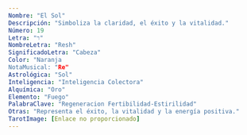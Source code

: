 ```yaml
---
Nombre: "El Sol"
Descripción: "Simboliza la claridad, el éxito y la vitalidad."
Número: 19
Letra: "ר"
NombreLetra: "Resh"
SignificadoLetra: "Cabeza"
Color: "Naranja
NotaMusical: "Re"
Astrológica: "Sol"
Inteligencia: "Inteligencia Colectora"
Alquímica: "Oro"
Elemento: "Fuego"
PalabraClave: "Regeneracion Fertibilidad-Estirilidad"
Otras: "Representa el éxito, la vitalidad y la energía positiva."
TarotImage: [Enlace no proporcionado]
---
```



